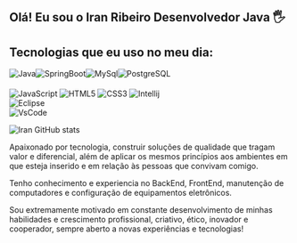 ## Olá! Eu sou o Iran Ribeiro Desenvolvedor Java 🖐️

## Tecnologias que eu uso no meu dia:

<div style="display: flex">
  <img align="center" alt="Java" src="https://img.shields.io/badge/Java-ED8B00?style=for-the-badge&logo=java&logoColor=white" />
  <img align="center" alt="SpringBoot" src="https://img.shields.io/badge/Spring-6DB33F?style=for-the-badge&logo=spring&logoColor=white" />
  <img align="center" alt="MySql" src="https://img.shields.io/badge/MySQL-00000F?style=for-the-badge&logo=mysql&logoColor=white" />
    <img align="center" alt="PostgreSQL" src="https://img.shields.io/badge/PostgreSQL-316192?style=for-the-badge&logo=postgresql&logoColor=white" />
</div><br/>
  <img align="center" alt="JavaScript" src="https://img.shields.io/badge/JavaScript-F7DF1E?style=for-the-badge&logo=javascript&logoColor=black" />
  <img align="center" alt="HTML5" src="https://img.shields.io/badge/HTML-239120?style=for-the-badge&logo=html5&logoColor=white" />
  <img align="center" alt="CSS3" src="https://img.shields.io/badge/CSS3-1572B6?style=for-the-badge&logo=css3&logoColor=white" />
</div>
<img align="center" alt="Intellij" src="https://img.shields.io/badge/IntelliJ_IDEA-000000.svg?style=for-the-badge&logo=intellij-idea&logoColor=white" />
</div><br/>
<img align="center" alt="Eclipse" src="https://img.shields.io/badge/Eclipse-2C2255?style=for-the-badge&logo=eclipse&logoColor=white" />
</div><br/>
<img align="center" alt="VsCode" src="https://img.shields.io/badge/Visual_Studio_Code-0078D4?style=for-the-badge&logo=visual%20studio%20code&logoColor=white" />
</div><br/>

![Iran GitHub stats](https://github-readme-stats.vercel.app/api?username=Iran55&show_icons=true&theme=dracula&count_private=true)

Apaixonado por tecnologia, construir soluções de qualidade que tragam valor e diferencial, além de aplicar os mesmos princípios aos ambientes em que esteja inserido e em relação às pessoas que convivam comigo.

Tenho conhecimento e experiencia no BackEnd, FrontEnd, manutenção de computadores e configuração de equipamentos eletrônicos.

Sou extremamente motivado em
constante desenvolvimento de minhas
habilidades e crescimento profissional,
criativo, ético, inovador e cooperador,
sempre aberto a novas experiências e
tecnologias!

